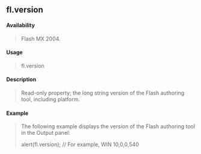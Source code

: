 ## fl.version

#### Availability

> Flash MX 2004.

#### Usage

> fl.version

#### Description

> Read-only property; the long string version of the Flash authoring tool, including platform.

#### Example

> The following example displays the version of the Flash authoring tool in the Output panel:
>
> alert(fl.version); // For example, WIN 10,0,0,540

